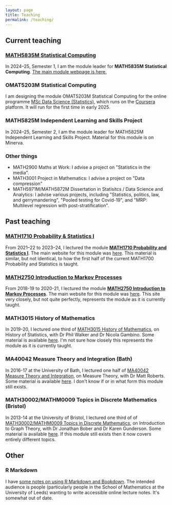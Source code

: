 ```yaml
---
layout: page
title: Teaching
permalink: /teaching/
---
```


## Current teaching

### [MATH5835M Statistical Computing](../math5835/)

In 2024–25, Semester 1, I am the module leader for **MATH5835M Statistical Computing**. [The main module webpage is here.](../math5835/)

### OMAT5203M Statistical Computing

I am designing the module OMAT5203M Statistical Computing for the online programme [MSc Data Science (Statistics)](https://www.coursera.org/degrees/msc-data-science-ul), which runs on the [Coursera](https://www.coursera.org/degrees/msc-data-science-ul) platform. It will run for the first time in early 2025.

### MATH5825M Independent Learning and Skills Project

In 2024–25, Semester 2, I am the module leader for MATH5825M Independent Learning and Skills Project. Material for this module is on Minerva.

### Other things

* MATH2900 Maths at Work: I advise a project on "Statistics in the media".
* MATH3001 Project in Mathematics: I advise a project on "Data compression"
* MATH5971M/MATH5872M Dissertation in Statisitcs / Data Science and Analytics: I advise various projects, including "Statistics, politics, law, and gerrymandering", "Pooled testing for Covid-19", and "MRP: Multilevel regression with post-stratification".

## Past teaching

### [MATH1710 Probability & Statistics I](../math1710/)

From 2021–22 to 2023–24, I lectured the module **[MATH1710 Probability and Statistics I](../math1710/)**. The main website for this module was [here](https://mpaldridge.github.io/math1710/). This material is similar, but not identical, to how the first half of the current MATH1700 Probability and Statistics is taught.

### [MATH2750 Introduction to Markov Processes](../math2750/)

From 2018-19 to 2020-21, I lectured the module **[MATH2750 Introduction to Markov Processes](../math2750/)**. The main website for this module was [here](https://mpaldridge.github.io/math2750/). This site very closely, but not quite perfectly, represents the module as it is currently taught.

### MATH3015 History of Mathematics

In 2019-20, I lectured one third of [MATH3015 History of Mathematics](./math3015/), on History of Statistics, with Dr Phil Walker and Dr Nicola Gambino. Some material is available [here](./math3015/). I'm not sure how closely this represents the module as it is currently taught.

### MA40042 Measure Theory and Integration (Bath)

In 2016-17 at the University of Bath, I lectured one half of [MA40042 Measure Theory and Integration](./ma40042/), on Measure Theory, with Dr Matt Roberts. Some material is available [here](./ma40042/). I don't know if or in what form this module still exists.

### MATH30002/MATHM0009 Topics in Discrete Mathematics (Bristol)

In 2013-14 at the University of Bristol, I lectured one third of of [MATH30002/MATHM0009 Topics in Discrete Mathematics](./math30002/), on Introduction to Graph Theory, with Dr Jonathan Bober and Dr Karen Gunderson. Some material is available [here](./math30002/). If this module still exists then it now covers entirely different topics.

## Other

### R Markdown

I have [some notes on using R Markdown and Bookdown](../rmarkdown-draft/). The intended audience is people (particularly people in the School of Mathematics at the University of Leeds) wanting to write accessible online lecture notes. It's somewhat out of date.
